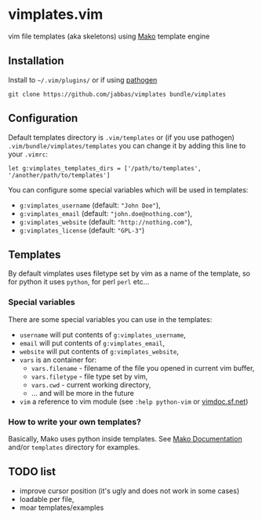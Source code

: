 # vimplates.vim

vim file templates (aka skeletons) using [Mako](http://www.makotemplates.org/) template engine

## Installation

Install to `~/.vim/plugins/` or if using [pathogen](https://github.com/tpope/vim-pathogen)

    git clone https://github.com/jabbas/vimplates bundle/vimplates

## Configuration

Default templates directory is `.vim/templates` or (if you use pathogen) `.vim/bundle/vimplates/templates` you can change it by adding this line to your `.vimrc`:

    let g:vimplates_templates_dirs = ['/path/to/templates', '/another/path/to/templates']

You can configure some special variables which will be used in templates:

- `g:vimplates_username` (default: `"John Doe"`),
- `g:vimplates_email` (default: `"john.doe@nothing.com"`),
- `g:vimplates_website` (default: `"http://nothing.com"`),
- `g:vimplates_license` (default: `"GPL-3"`)

## Templates

By default vimplates uses filetype set by vim as a name of the template, so for python it uses `python`, for perl `perl` etc...

### Special variables

There are some special variables you can use in the templates:

- `username` will put contents of `g:vimplates_username`,
- `email` will put contents of `g:vimplates_email`,
- `website` will put contents of `g:vimplates_website`,
- `vars` is an container for:
    - `vars.filename` - filename of the file you opened in current vim buffer,
    - `vars.filetype` - file type set by vim,
    - `vars.cwd` - current working directory,
    - ... and will be more in the future
- `vim` a reference to vim module (see `:help python-vim` or [vimdoc.sf.net](http://vimdoc.sourceforge.net/htmldoc/if_pyth.html#python-vim))

### How to write your own templates?

Basically, Mako uses python inside templates. See [Mako Documentation](http://docs.makotemplates.org/en/latest/) and/or `templates` directory for examples.

## TODO list

- improve cursor position (it's ugly and does not work in some cases)
- loadable per file,
- moar templates/examples
